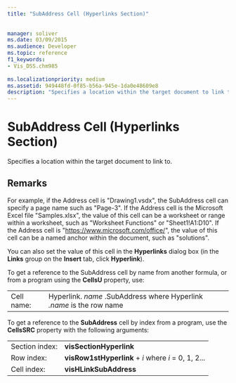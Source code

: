 ```yaml
---
title: "SubAddress Cell (Hyperlinks Section)"
 
 
manager: soliver
ms.date: 03/09/2015
ms.audience: Developer
ms.topic: reference
f1_keywords:
- Vis_DSS.chm985
 
ms.localizationpriority: medium
ms.assetid: 949448fd-0f85-b56a-945e-1da0e48609e8
description: "Specifies a location within the target document to link to."
---
```


# SubAddress Cell (Hyperlinks Section)

Specifies a location within the target document to link to.
  
## Remarks

For example, if the Address cell is "Drawing1.vsdx", the SubAddress cell can specify a page name such as "Page-3". If the Address cell is the Microsoft Excel file "Samples.xlsx", the value of this cell can be a worksheet or range within a worksheet, such as "Worksheet Functions" or "Sheet1!A1:D10". If the Address cell is "https://www.microsoft.com/office/", the value of this cell can be a named anchor within the document, such as "solutions".
  
You can also set the value of this cell in the **Hyperlinks** dialog box (in the **Links** group on the **Insert** tab, click **Hyperlink**).
  
To get a reference to the SubAddress cell by name from another formula, or from a program using the **CellsU** property, use: 
  
|||
|:-----|:-----|
| Cell name:  <br/> | Hyperlink.  *name*  .SubAddress where Hyperlink  *.name*  is the row name  <br/> |
   
To get a reference to the **SubAddress** cell by index from a program, use the **CellsSRC** property with the following arguments: 
  
|||
|:-----|:-----|
| Section index:  <br/> |**visSectionHyperlink** <br/> |
| Row index:  <br/> |**visRow1stHyperlink** +  *i*  where  *i*  = 0, 1, 2...  <br/> |
| Cell index:  <br/> |**visHLinkSubAddress** <br/> |
   

